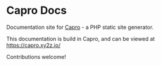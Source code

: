 # Capro Docs

Documentation site for [Capro](https://github.com/xy2z/capro) - a PHP static site generator.

This documentation is build in Capro, and can be viewed at https://capro.xy2z.io/

Contributions welcome!

